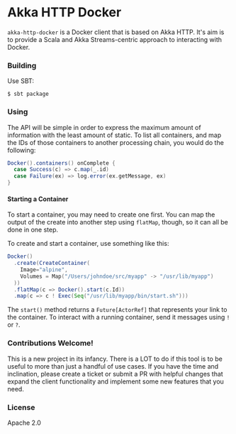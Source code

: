 # Akka HTTP Docker 

`akka-http-docker` is a Docker client that is based on Akka HTTP. It's aim is to provide a Scala and Akka Streams-centric approach to interacting with Docker.

### Building

Use SBT:

    $ sbt package
    
### Using

The API will be simple in order to express the maximum amount of information with the least amount of static. To list all containers, and map the IDs of those containers to another processing chain, you would do the following:

```scala
Docker().containers() onComplete {
  case Success(c) => c.map(_.id)
  case Failure(ex) => log.error(ex.getMessage, ex)
}
```

#### Starting a Container

To start a container, you may need to create one first. You can map the output of the create into another step using `flatMap`, though, so it can all be done in one step.

To create and start a container, use something like this:

```scala
Docker()
  .create(CreateContainer(
    Image="alpine", 
    Volumes = Map("/Users/johndoe/src/myapp" -> "/usr/lib/myapp")
  ))
  .flatMap(c => Docker().start(c.Id))
  .map(c => c ! Exec(Seq("/usr/lib/myapp/bin/start.sh")))
```

The `start()` method returns a `Future[ActorRef]` that represents your link to the container. To interact with a running container, send it messages using `!` or `?`.

### Contributions Welcome!

This is a new project in its infancy. There is a LOT to do if this tool is to be useful to more than just a handful of use cases. If you have the time and inclination, please create a ticket or submit a PR with helpful changes that expand the client functionality and implement some new features that you need.

### License

Apache 2.0

